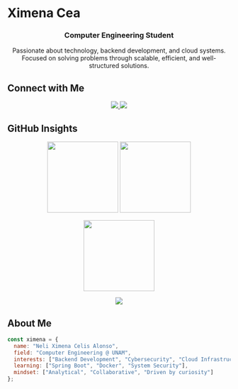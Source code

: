 # **Ximena Cea**

<h3 align="center">Computer Engineering Student</h3>

<p align="center">
  Passionate about technology, backend development, and cloud systems.  
  Focused on solving problems through scalable, efficient, and well-structured solutions.
</p>

## **Connect with Me**

<p align="center">
  <a href="https://www.linkedin.com/in/neli-ximena-celis-alonso-9908312a1" target="_blank">
    <img src="https://img.shields.io/badge/LinkedIn-ffffff?style=for-the-badge&logo=linkedin&logoColor=000000"/>
  </a>
  <a href="mailto:ncelis@gmail.com">
    <img src="https://img.shields.io/badge/Gmail-f9f9f9?style=for-the-badge&logo=gmail&logoColor=000000"/>
  </a>
</p>



## **GitHub Insights**

<p align="center">
  <img src="https://github-readme-stats.vercel.app/api?username=Nelixao&show_icons=true&theme=transparent&hide_border=true&title_color=ffffff&text_color=ffffff&icon_color=ffffff" height="160"/>
  <img src="https://github-readme-streak-stats.herokuapp.com?user=Nelixao&theme=transparent&hide_border=true&ring=ffffff&fire=ffffff&currStreakLabel=ffffff" height="160"/>
</p>

<p align="center">
  <img src="https://github-readme-stats.vercel.app/api/top-langs/?username=Nelixao&layout=compact&theme=transparent&hide_border=true&title_color=ffffff&text_color=ffffff" height="160"/>
</p>





<p align="center">
  <img src="https://skillicons.dev/icons?i=git,linux&perline=6" />
</p>


## **About Me**

```js
const ximena = {
  name: "Neli Ximena Celis Alonso",
  field: "Computer Engineering @ UNAM",
  interests: ["Backend Development", "Cybersecurity", "Cloud Infrastructure"],
  learning: ["Spring Boot", "Docker", "System Security"],
  mindset: ["Analytical", "Collaborative", "Driven by curiosity"]
};
